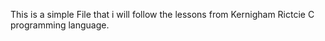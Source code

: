 This is a simple File that i will follow the lessons from Kernigham Rictcie 
C programming language.
